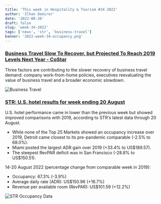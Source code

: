 ```yaml
---
title: 'This week in Hospitality & Tourism #34 2022'
author: 'Ilhan Demirer'
date: '2022-08-26'
draft: false
slug: 'week-34-2022'
tags: ['news', 'str', 'business-travel']
banner: '2022-week-34-occupancy.png'
---
```


### [Business Travel Slow To Recover, but Projected To Reach 2019 Levels Next Year - CoStar](https://www.hotelnewsresource.com/article122313.html)

Three factors are contributing to the slower recovery of business travel demand: company work-from-home policies, executives reevaluating the value of business travel and a broader economic slowdown.

![Business Travel](/images/blogimages/2022-week-34-business-travel-chart.jpg)

### [STR: U.S. hotel results for week ending 20 August](https://str.com/press-release/str-us-hotel-results-week-ending-20-august)

U.S. hotel performance came in lower than the previous week but showed improved comparisons with 2019, according to STR‘s latest data through 20 August.

- While none of the Top 25 Markets showed an occupancy increase over 2019, Detroit came closest to its pre-pandemic comparable (-2.5% to 68.0%).
- Miami posted the largest ADR gain over 2019 (+33.4% to US$189.57).
- The steepest RevPAR deficit was in San Francisco (-28.8% to US$150.51).

14-20 August 2022 (percentage change from comparable week in 2019):

- Occupancy: 67.3% (-3.9%)
- Average daily rate (ADR): US$150.96 (+16.7%)
- Revenue per available room (RevPAR): US$101.59 (+12.2%)

![STR Occupancy Data](/images/blogimages/2022-week-34-occupancy.png)
